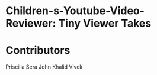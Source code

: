 # Children-s-Youtube-Video-Reviewer: Tiny Viewer Takes

# Contributors

Priscilla
Sera
John
Khalid
Vivek
